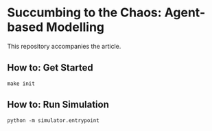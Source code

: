 # Succumbing to the Chaos: Agent-based Modelling  
This repository accompanies the article.  

## How to: Get Started
```shell script
make init
```  

## How to: Run Simulation
```shell script
python -m simulator.entrypoint
```  
